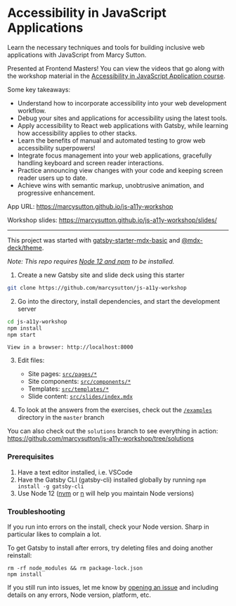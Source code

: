 # Accessibility in JavaScript Applications

Learn the necessary techniques and tools for building inclusive web applications with JavaScript from Marcy Sutton.

Presented at Frontend Masters! You can view the videos that go along with the workshop material in the [Accessibility in JavaScript Application course](https://frontendmasters.com/courses/javascript-accessibility/).

Some key takeaways:

- Understand how to incorporate accessibility into your web development workflow.
- Debug your sites and applications for accessibility using the latest tools.
- Apply accessibility to React web applications with Gatsby, while learning how accessibility applies to other stacks.
- Learn the benefits of manual and automated testing to grow web accessibility superpowers!
- Integrate focus management into your web applications, gracefully handling keyboard and screen reader interactions.
- Practice announcing view changes with your code and keeping screen reader users up to date.
- Achieve wins with semantic markup, unobtrusive animation, and progressive enhancement.

App URL: https://marcysutton.github.io/js-a11y-workshop

Workshop slides: https://marcysutton.github.io/js-a11y-workshop/slides/

---

This project was started with [gatsby-starter-mdx-basic](https://github.com/christopherbiscardi/gatsby-starter-mdx-basic) and [@mdx-deck/theme](https://github.com/jxnblk/mdx-deck/tree/master/packages/gatsby-theme).

_Note: This repo requires [Node 12 and npm](https://nodejs.org) to be installed._

1. Create a new Gatsby site and slide deck using this starter

```sh
git clone https://github.com/marcysutton/js-a11y-workshop
```

2. Go into the directory, install dependencies, and start the development server

```sh
cd js-a11y-workshop
npm install
npm start
```

    View in a browser: http://localhost:8000

3. Edit files:

    - Site pages: [`src/pages/*`](https://github.com/marcysutton/js-a11y-workshop/blob/master/src/pages)
    - Site components: [`src/components/*`](https://github.com/marcysutton/js-a11y-workshop/blob/master/src/components)
    - Templates: [`src/templates/*`](https://github.com/marcysutton/js-a11y-workshop/blob/master/src/templates)
    - Slide content: [`src/slides/index.mdx`](https://github.com/marcysutton/js-a11y-workshop/blob/master/src/slides/index.mdx)

4. To look at the answers from the exercises, check out the [`/examples`](https://github.com/marcysutton/js-a11y-workshop/blob/master/examples) directory in the `master` branch

You can also check out the `solutions` branch to see everything in action: https://github.com/marcysutton/js-a11y-workshop/tree/solutions

### Prerequisites

1. Have a text editor installed, i.e. VSCode
2. Have the Gatsby CLI (gatsby-cli) installed globally by running ```npm install -g gatsby-cli```
3. Use Node 12 ([nvm](https://github.com/nvm-sh/nvm) or [n](https://github.com/tj/n) will help you maintain Node versions)

### Troubleshooting

If you run into errors on the install, check your Node version. Sharp in particular likes to complain a lot.

To get Gatsby to install after errors, try deleting files and doing another reinstall:

```
rm -rf node_modules && rm package-lock.json
npm install
```

If you still run into issues, let me know by [opening an issue](https://github.com/marcysutton/js-a11y-workshop/issues/new) and including details on any errors, Node version, platform, etc.
